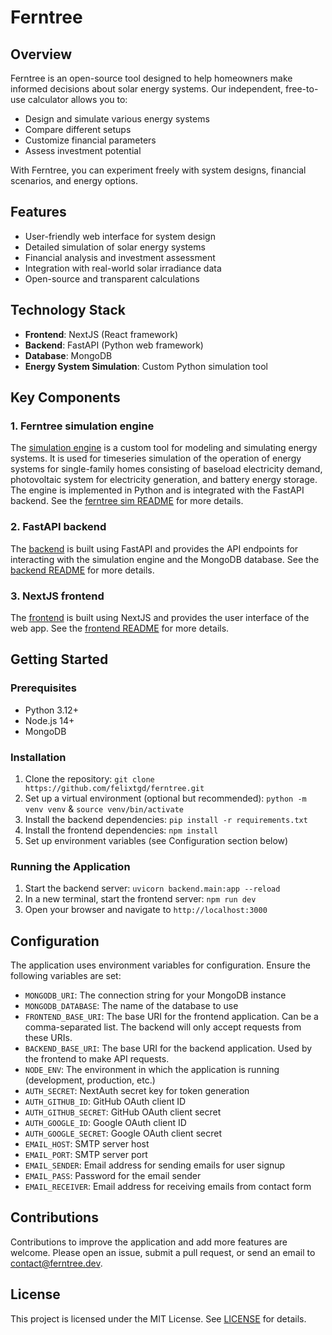 # Ferntree

## Overview

Ferntree is an open-source tool designed to help homeowners make informed decisions about solar energy systems. Our independent, free-to-use calculator allows you to:

- Design and simulate various energy systems
- Compare different setups
- Customize financial parameters
- Assess investment potential

With Ferntree, you can experiment freely with system designs, financial scenarios, and energy options.

## Features

- User-friendly web interface for system design
- Detailed simulation of solar energy systems
- Financial analysis and investment assessment
- Integration with real-world solar irradiance data
- Open-source and transparent calculations

## Technology Stack

- **Frontend**: NextJS (React framework)
- **Backend**: FastAPI (Python web framework)
- **Database**: MongoDB
- **Energy System Simulation**: Custom Python simulation tool
## Key Components

### 1. Ferntree simulation engine

The [simulation engine](./sim/ferntree/) is a custom tool for modeling and simulating energy systems. It is used for timeseries simulation of the operation of energy systems for single-family homes consisting of baseload electricity demand, photovoltaic system for electricity generation, and battery energy storage. The engine is implemented in Python and is integrated with the FastAPI backend. See the [ferntree sim README](./sim/ferntree/README.md) for more details.

### 2. FastAPI backend

The [backend](./backend/) is built using FastAPI and provides the API endpoints for interacting with the simulation engine and the MongoDB database. See the [backend README](./backend/README.md) for more details.

### 3. NextJS frontend

The [frontend](./frontend/) is built using NextJS and provides the user interface of the web app. See the [frontend README](./frontend/README.md) for more details.

## Getting Started

### Prerequisites

- Python 3.12+
- Node.js 14+
- MongoDB

### Installation

1. Clone the repository: `git clone https://github.com/felixtgd/ferntree.git`
2. Set up a virtual environment (optional but recommended): `python -m venv venv` & `source venv/bin/activate`
3. Install the backend dependencies: `pip install -r requirements.txt`
4. Install the frontend dependencies: `npm install`
5. Set up environment variables (see Configuration section below)

### Running the Application

1. Start the backend server: `uvicorn backend.main:app --reload`
2. In a new terminal, start the frontend server: `npm run dev`
3. Open your browser and navigate to `http://localhost:3000`

## Configuration

The application uses environment variables for configuration. Ensure the following variables are set:
- `MONGODB_URI`: The connection string for your MongoDB instance
- `MONGODB_DATABASE`: The name of the database to use
- `FRONTEND_BASE_URI`: The base URI for the frontend application. Can be a comma-separated list. The backend will only accept requests from these URIs.
- `BACKEND_BASE_URI`: The base URI for the backend application. Used by the frontend to make API requests.
- `NODE_ENV`: The environment in which the application is running (development, production, etc.)
- `AUTH_SECRET`: NextAuth secret key for token generation
- `AUTH_GITHUB_ID`: GitHub OAuth client ID
- `AUTH_GITHUB_SECRET`: GitHub OAuth client secret
- `AUTH_GOOGLE_ID`: Google OAuth client ID
- `AUTH_GOOGLE_SECRET`: Google OAuth client secret
- `EMAIL_HOST`: SMTP server host
- `EMAIL_PORT`: SMTP server port
- `EMAIL_SENDER`: Email address for sending emails for user signup
- `EMAIL_PASS`: Password for the email sender
- `EMAIL_RECEIVER`: Email address for receiving emails from contact form


## Contributions

Contributions to improve the application and add more features are welcome. Please open an issue, submit a pull request, or send an email to contact@ferntree.dev.

## License

This project is licensed under the MIT License. See [LICENSE](./LICENSE) for details.
